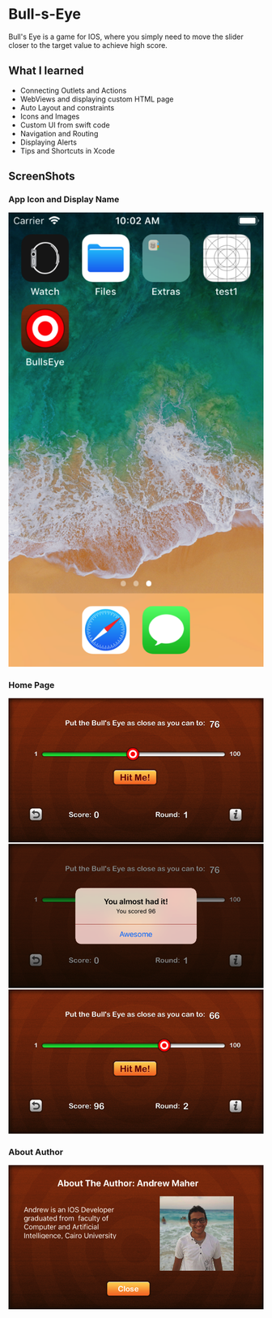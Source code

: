 # Bull-s-Eye
Bull's Eye is a game for IOS, where you simply need to move the slider closer to the target value to achieve high score.

## What I learned
<ul>
  <li>Connecting Outlets and Actions</li>
  <li>WebViews and displaying custom HTML page</li>
  <li>Auto Layout and constraints</li>
  <li>Icons and Images</li>
  <li>Custom UI from swift code</li>
  <li>Navigation and Routing</li>
  <li>Displaying Alerts</li>
  <li>Tips and Shortcuts in Xcode</li>
</ul>

## ScreenShots
### App Icon and Display Name
<img src="/srcs/im5.png">

### Home Page
<img src="/srcs/im2.png">
<img src="/srcs/im3.png">
<img src="/srcs/im4.png">

### About Author
<img src="/srcs/im1.png">
